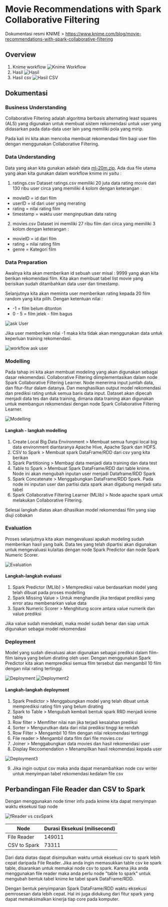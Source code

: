 # Movie Recommendations with Spark Collaborative Filtering
Dokumentasi resmi KNIME > https://www.knime.com/blog/movie-recommendations-with-spark-collaborative-filtering

## Overview
1. Knime workflow
![Knime Workflow](./dokumentasi/workflow.png)
2. Hasil
![Hasil](./dokumentasi/hasil.png)
3. Hasil csv
![Hasil CSV](./dokumentasi/hasilcsv.png)

## Dokumentasi
### Business Understanding
Collaborative Filtering adalah algoritma berbasis alternating least squares (ALS) yang digunakan untuk membuat sistem rekomendasi untuk user yang didasarkan pada data-data user lain yang memiliki pola yang mirip.

Pada kali ini kita akan mencoba membuat rekomendasi film bagi user film dengan menggunakan Collaborative Filtering.

### Data Understanding

Data yang akan kita gunakan adalah data [ml-20m.zip](https://grouplens.org/datasets/movielens/). Ada dua file utama yang akan kita gunakan dalam workflow knime ini yaitu :

1. ratings.csv
Dataset ratings.csv memiliki 20 juta data rating movie dari 130 ribu user circa yang memiliki 4 kolom dengan keterangan :
  - movieID = id dari film
  - userID = id dari user yang merating
  - rating = nilai rating film
  - timestamp = waktu user menginputkan data rating

2. movies.csv
Dataset ini memiliki 27 ribu film dari circa yang memiliki 3 kolom dengan keterangan :
  - movieID = id dari film
  - rating = nilai rating film
  - genre = Kategori film

### Data Preparation

Awalnya kita akan memberikan id sebuah user misal : 9999 yang akan kita berikan rekomendasi film. Kita akan membuat tabel list movie yang berisikan sudah ditambahkan data user dan timestamp.

Selanjutnya kita akan meminta user memberikan rating kepada 20 film random yang kita pilih. Dengan ketentuan nilai :
- -1 = film belum ditonton
- 0 - 5 = film jelek - film bagus

![ask User](./dokumentasi/askuser.png)

Jika user memberikan nilai -1 maka kita tidak akan menggunakan data untuk keperluan training rekomendasi.

![workflow ask user](./dokumentasi/workflowaskuser.png)

### Modelling

Pada tahap ini kita akan membuat modeling yang akan digunakan sebagai dasar rekomendasi. Collaborative Filtering diimplementasikan dalam node Spark Collaborative Filtering Learner. Node menerima input jumlah data, dan fitur-fitur dalam datanya. Dan menghasilkan output model rekomendasi dan prediksi rating untuk semua baris data input. Dataset akan dipecah menjadi data tes dan data training, dimana data training akan digunakan untuk membangun rekomendasi dengan node Spark Collaborative Filtering Learner.

![Modelling](./dokumentasi/modelling.png)

#### Langkah - langkah modelling
1. Create Local Big Data Environment > Membuat semua fungsi local big data environment diantaranya Apache Hive, Apache Spark dan HDFS.
2. CSV to Spark > Membuat spark DataFrame/RDD dari csv yang kita berikan
3. Spark Partitioning > Membagi data menjadi data training dan data test 
4. Table to Spark > Membuat Spark DataFrame/RDD dari table knime. Node ini akan mengubah inputan user menjadi Dataframe/RDD Spark
5. Spark Concatenate > Menggabungkan DataFrame/RDD Spark. Pada node ini inputan user dan partisi data spark akan digabung menjadi satu tabel
6. Spark Collaborative Filtering Learner (MLlib) > Node apache spark untuk melakukan Collaborative Filtering.

Selesai langkah diatas akan dihasilkan model rekomendasi film yang siap diuji cobakan

### Evaluation

Proses selanjutnya kita akan mengevaluasi apakah modeling sudah memberikan hasil yang baik. Data tes yang telah dipartisi akan digunakan untuk mengevaluasi kulaitas dengan node Spark Predictor dan node Spark Numeric Scorer.

![Evaluation](./dokumentasi/evaluasi.png)

#### Langkah-langkah evaluasi
1. Spark Predictor (MLlib) > Memprediksi value berdasarkan model yang telah dibuat pada proses modelling
2. Spark Missing Value > Untuk menghandle jika terdapat prediksi yang error atau membenarkan value data
3. Spark Numeric Scorer > Menghitung score antara value numerik dan value prediksi

Jika value sudah mendekati, maka model sudah benar dan siap untuk digunakan sebagai model rekomendasi

### Deployment

Model yang sudah dievaluasi akan digunakan sebagai prediksi dalam film-film lainya yang belum dirating oleh user. Dengan menggunakan Spark Predictor kita akan memprediksi semua film tersebut dan mengambil 10 film dengan nilai rating tertinggi.

![Deployment](./dokumentasi/deploy.png)
![Deployment2](./dokumentasi/deploy2.png)

#### Langkah-langkah deployment
1. Spark Predictor > Menggabungkan model yang telah dibuat untuk memprediksi rating film yang belum dirating
2. Spark to Table > Mengubah kembali bentuk spark RRD menjadi knime table
3. Row filter > Memfilter nilai nan jika terjadi kesalahan prediksi
4. Sorter > Mengurutkan data dari nilai prediksi tinggi ke rendah
5. Row Filter > Mengambil 10 film dengan nilai rekomendasi tertinggi
6. File reader > Mengambil data film dari file movies.csv
7. Joiner > Menggabungkan data movies dan hasil rekomendasi user
8. Display Reccomendation > Menampilkan hasil rekomendasi kepada user

![Deployment3](./dokumentasi/deploy3.png)

9. Jika ingin output csv maka anda dapat menambahkan node csv writer untuk menyimpan tabel rekomendasi kedalam file csv

## Perbandingan File Reader dan CSV to Spark 
Dengan menggunakan node timer info pada knime kita dapat menyimpan waktu eksekusi tiap node

![fReader vs csvSpark](./dokumentasi/frvscsvspark.png)

Node | Durasi Eksekusi (milisecond) 
--- | ---
File Reader | 149011
CSV to Spark | 73311

Dari data diatas dapat disimpulkan waktu untuk eksekusi csv to spark lebih cepat daripada File Reader. Jika anda ingin memasukkan table csv ke spark table, disarankan untuk memakai node csv to spark. Karena jika anda menggunakan file reader maka anda perlu node "table to spark" untuk mengubah bentuk tabel knime ke tabel spark DataFrame/RDD.

Dengan bentuk penyimpanan Spark DataFrame/RDD waktu eksekusi pemrosesan data lebih cepat. Hal ini juga didukung dari fitur spark yang dapat memaksimalkan kinerja tiap core pada komputer.
